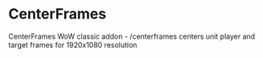 # CenterFrames
 CenterFrames WoW classic addon - /centerframes centers unit player and target frames for 1920x1080 resolution
